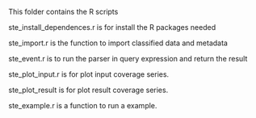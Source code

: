 This folder contains the R scripts

ste_install_dependences.r is for install the R packages needed

ste_import.r is the function to import classified data and metadata

ste_event.r is to run the parser in query expression and return the result

ste_plot_input.r is for plot input coverage series.

ste_plot_result is for plot result coverage series.

ste_example.r is a function to run a example.

